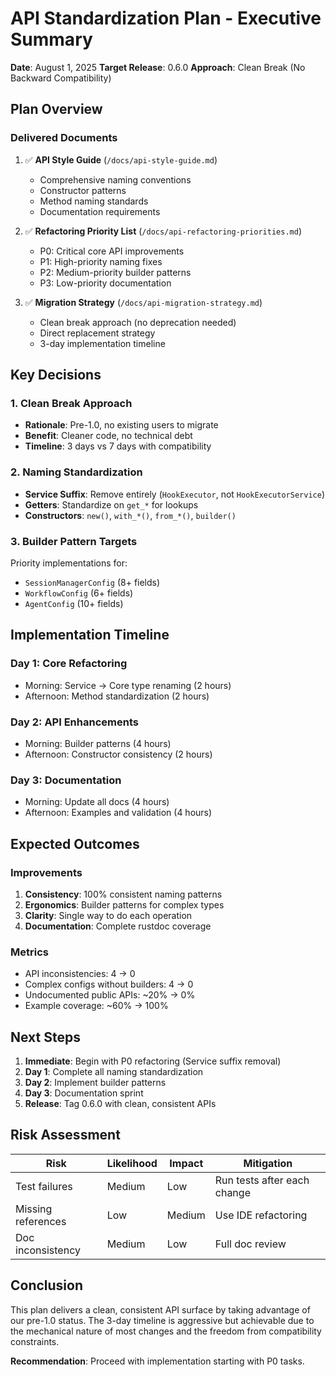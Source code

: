 # API Standardization Plan - Executive Summary

**Date**: August 1, 2025
**Target Release**: 0.6.0
**Approach**: Clean Break (No Backward Compatibility)

## Plan Overview

### Delivered Documents
1. ✅ **API Style Guide** (`/docs/api-style-guide.md`)
   - Comprehensive naming conventions
   - Constructor patterns
   - Method naming standards
   - Documentation requirements

2. ✅ **Refactoring Priority List** (`/docs/api-refactoring-priorities.md`)
   - P0: Critical core API improvements
   - P1: High-priority naming fixes
   - P2: Medium-priority builder patterns
   - P3: Low-priority documentation

3. ✅ **Migration Strategy** (`/docs/api-migration-strategy.md`)
   - Clean break approach (no deprecation needed)
   - Direct replacement strategy
   - 3-day implementation timeline

## Key Decisions

### 1. Clean Break Approach
- **Rationale**: Pre-1.0, no existing users to migrate
- **Benefit**: Cleaner code, no technical debt
- **Timeline**: 3 days vs 7 days with compatibility

### 2. Naming Standardization
- **Service Suffix**: Remove entirely (`HookExecutor`, not `HookExecutorService`)
- **Getters**: Standardize on `get_*` for lookups
- **Constructors**: `new()`, `with_*()`, `from_*()`, `builder()`

### 3. Builder Pattern Targets
Priority implementations for:
- `SessionManagerConfig` (8+ fields)
- `WorkflowConfig` (6+ fields)
- `AgentConfig` (10+ fields)

## Implementation Timeline

### Day 1: Core Refactoring
- Morning: Service → Core type renaming (2 hours)
- Afternoon: Method standardization (2 hours)

### Day 2: API Enhancements  
- Morning: Builder patterns (4 hours)
- Afternoon: Constructor consistency (2 hours)

### Day 3: Documentation
- Morning: Update all docs (4 hours)
- Afternoon: Examples and validation (4 hours)

## Expected Outcomes

### Improvements
1. **Consistency**: 100% consistent naming patterns
2. **Ergonomics**: Builder patterns for complex types
3. **Clarity**: Single way to do each operation
4. **Documentation**: Complete rustdoc coverage

### Metrics
- API inconsistencies: 4 → 0
- Complex configs without builders: 4 → 0
- Undocumented public APIs: ~20% → 0%
- Example coverage: ~60% → 100%

## Next Steps

1. **Immediate**: Begin with P0 refactoring (Service suffix removal)
2. **Day 1**: Complete all naming standardization
3. **Day 2**: Implement builder patterns
4. **Day 3**: Documentation sprint
5. **Release**: Tag 0.6.0 with clean, consistent APIs

## Risk Assessment

| Risk | Likelihood | Impact | Mitigation |
|------|------------|--------|------------|
| Test failures | Medium | Low | Run tests after each change |
| Missing references | Low | Medium | Use IDE refactoring |
| Doc inconsistency | Medium | Low | Full doc review |

## Conclusion

This plan delivers a clean, consistent API surface by taking advantage of our pre-1.0 status. The 3-day timeline is aggressive but achievable due to the mechanical nature of most changes and the freedom from compatibility constraints.

**Recommendation**: Proceed with implementation starting with P0 tasks.